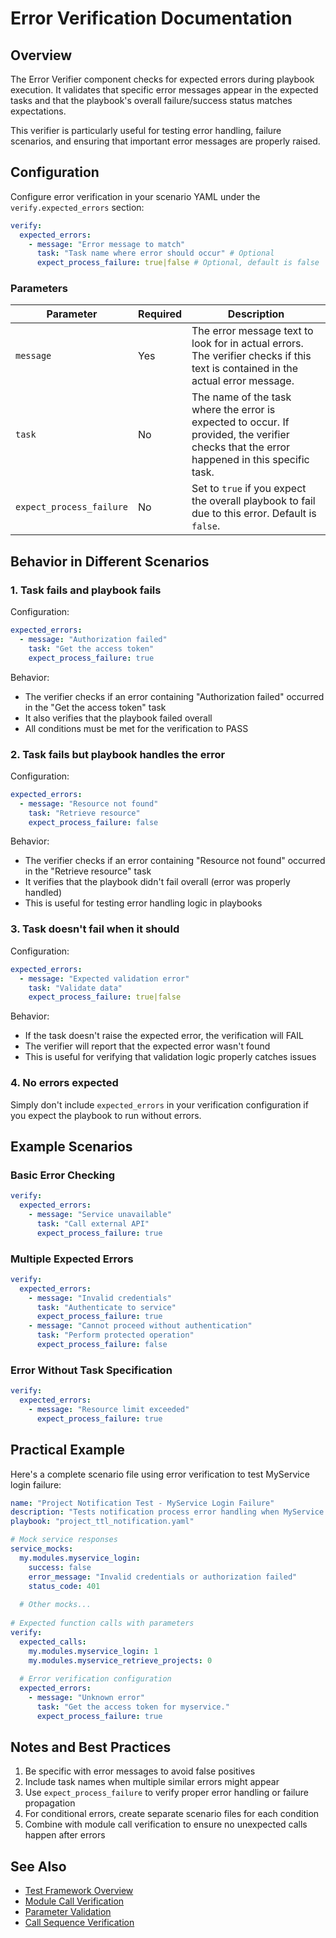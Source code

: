 # Error Verification Documentation

## Overview

The Error Verifier component checks for expected errors during playbook execution. It validates that specific error messages appear in the expected tasks and that the playbook's overall failure/success status matches expectations.

This verifier is particularly useful for testing error handling, failure scenarios, and ensuring that important error messages are properly raised.

## Configuration

Configure error verification in your scenario YAML under the `verify.expected_errors` section:

```yaml
verify:
  expected_errors:
    - message: "Error message to match"
      task: "Task name where error should occur" # Optional
      expect_process_failure: true|false # Optional, default is false
```

### Parameters

| Parameter | Required | Description |
|-----------|----------|-------------|
| `message` | Yes | The error message text to look for in actual errors. The verifier checks if this text is contained in the actual error message. |
| `task` | No | The name of the task where the error is expected to occur. If provided, the verifier checks that the error happened in this specific task. |
| `expect_process_failure` | No | Set to `true` if you expect the overall playbook to fail due to this error. Default is `false`. |

## Behavior in Different Scenarios

### 1. Task fails and playbook fails

Configuration:
```yaml
expected_errors:
  - message: "Authorization failed"
    task: "Get the access token"
    expect_process_failure: true
```

Behavior:
- The verifier checks if an error containing "Authorization failed" occurred in the "Get the access token" task
- It also verifies that the playbook failed overall
- All conditions must be met for the verification to PASS

### 2. Task fails but playbook handles the error

Configuration:
```yaml
expected_errors:
  - message: "Resource not found"
    task: "Retrieve resource"
    expect_process_failure: false
```

Behavior:
- The verifier checks if an error containing "Resource not found" occurred in the "Retrieve resource" task
- It verifies that the playbook didn't fail overall (error was properly handled)
- This is useful for testing error handling logic in playbooks

### 3. Task doesn't fail when it should

Configuration:
```yaml
expected_errors:
  - message: "Expected validation error"
    task: "Validate data"
    expect_process_failure: true|false
```

Behavior:
- If the task doesn't raise the expected error, the verification will FAIL
- The verifier will report that the expected error wasn't found
- This is useful for verifying that validation logic properly catches issues

### 4. No errors expected

Simply don't include `expected_errors` in your verification configuration if you expect the playbook to run without errors.

## Example Scenarios

### Basic Error Checking

```yaml
verify:
  expected_errors:
    - message: "Service unavailable"
      task: "Call external API"
      expect_process_failure: true
```

### Multiple Expected Errors

```yaml
verify:
  expected_errors:
    - message: "Invalid credentials"
      task: "Authenticate to service"
      expect_process_failure: true
    - message: "Cannot proceed without authentication"
      task: "Perform protected operation"
      expect_process_failure: false
```

### Error Without Task Specification

```yaml
verify:
  expected_errors:
    - message: "Resource limit exceeded"
      expect_process_failure: true
```

## Practical Example

Here's a complete scenario file using error verification to test MyService login failure:

```yaml
name: "Project Notification Test - MyService Login Failure"
description: "Tests notification process error handling when MyService login fails"
playbook: "project_ttl_notification.yaml"

# Mock service responses
service_mocks:
  my.modules.myservice_login:
    success: false
    error_message: "Invalid credentials or authorization failed"
    status_code: 401
    
  # Other mocks...
    
# Expected function calls with parameters
verify:
  expected_calls:
    my.modules.myservice_login: 1
    my.modules.myservice_retrieve_projects: 0
  
  # Error verification configuration
  expected_errors:
    - message: "Unknown error"
      task: "Get the access token for myservice."
      expect_process_failure: true
```

## Notes and Best Practices

1. Be specific with error messages to avoid false positives
2. Include task names when multiple similar errors might appear
3. Use `expect_process_failure` to verify proper error handling or failure propagation
4. For conditional errors, create separate scenario files for each condition
5. Combine with module call verification to ensure no unexpected calls happen after errors

## See Also

- [Test Framework Overview](test_framework.md)
- [Module Call Verification](module_call_verifier.md)
- [Parameter Validation](parameter_verifier.md)
- [Call Sequence Verification](sequence_verifier.md)
